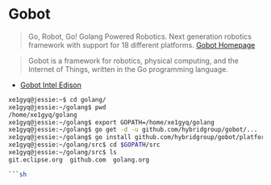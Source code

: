 Gobot
==

> Go, Robot, Go! Golang Powered Robotics. Next generation robotics framework with support for 18 different platforms. [Gobot Homepage](http://gobot.io/)

> Gobot is a framework for robotics, physical computing, and the Internet of Things, written in the Go programming language.

- [Gobot Intel Edison](http://gobot.io/documentation/platforms/edison/)

```sh
xe1gyq@jessie:~$ cd golang/
xe1gyq@jessie:~/golang$ pwd
/home/xe1gyq/golang
xe1gyq@jessie:~/golang$ export GOPATH=/home/xe1gyq/golang
xe1gyq@jessie:~/golang$ go get -d -u github.com/hybridgroup/gobot/...
xe1gyq@jessie:~/golang$ go install github.com/hybridgroup/gobot/platforms/intel-iot/edison
xe1gyq@jessie:~/golang/src$ cd $GOPATH/src
xe1gyq@jessie:~/golang/src$ ls
git.eclipse.org  github.com  golang.org

```sh